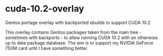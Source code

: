 # cuda-10.2-overlay
Gentoo portage overlay with backported ebuilds to support CUDA 10.2

This overlay contains Gentoo packages taken from the main tree - sometimes with backports - to allow running CUDA 10.2 with an otherwise up to date package database.
The aim is to support my NVIDIA GeForce 750M card until I have something better.
